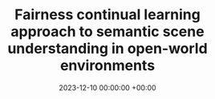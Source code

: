 ---
layout: post
title:  "Fairness continual learning approach to semantic scene understanding in open-world environments"
date:   2023-12-10 00:00:00 +00:00
image: /images/FairCL.png
categories: research
authors: "Thanh-Dat Truong, <strong>Hoang-Quan Nguyen</strong>, Bhiksha Raj, Khoa Luu"
venue: "NeurIPS"
arxiv: https://arxiv.org/abs/2305.15700
video: https://www.youtube.com/watch?v=RSw8CJNFk94
code: https://github.com/uark-cviu/FairCL
poster: https://neurips.cc/media/PosterPDFs/NeurIPS%202023/72011.png
---